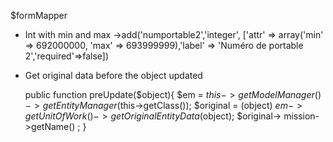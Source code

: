 $formMapper

* Int with min and max
->add('numportable2','integer', ['attr' => array('min' => 692000000, 'max' => 693999999),'label' => 'Numéro de portable 2','required'=>false])

* Get original data before the object updated 

  public function preUpdate($object){
        $em = $this->getModelManager()->getEntityManager($this->getClass());
        $original = (object)  $em->getUnitOfWork()->getOriginalEntityData($object);
        $original-> mission->getName() ;
        }
